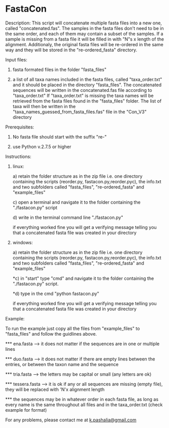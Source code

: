 # FastaCon

Description:
This script will concatenate multiple fasta files into a new one, called "concatenated.fas". 
The samples in the fasta files don't need to be in the same order, and each of them may contain a
subset of the samples. If a sample is missing from a fasta file it will be filled in with "N"s x length 
of the alignment. Additionaly, the original fasta files will be re-ordered in the same way and they will
be stored in the "re-ordered_fasta" directory.

Input files:

1) fasta formated files in the folder "fasta_files" 

2) a list of all taxa names included in the fasta files, called "taxa_order.txt" and it should be placed in the
directory "fasta_files". The concatenated sequences will be written in the concatenated.fas file according to "taxa_order.txt"
If "taxa_order.txt" is missing the taxa names will be retrieved from the fasta files found in the "fasta_files" folder. 
The list of taxa will then be written in the "taxa_names_guessed_from_fasta_files.fas" file in the "Con_V3" directory

Prerequisites:

1) No fasta file should start with the suffix "re-"

2) use Python v.2.7.5 or higher

Instructions:

1) linux: 

	a) retain the folder structure as in the zip file i.e. one directory containing the scripts 
           (reorder.py, fastacon.py,reorder.pyc), the info.txt and two subfolders called "fasta_files", 
           "re-ordered_fasta" and "example_files"

	c) open a terminal and navigate it to the folder containing the "./fastacon.py" script

	d) write in the terminal command line "./fastacon.py"

	if everything worked fine you will get a verifying message telling you that a concatenated fasta file was 
        created in your directory

2) windows:

     a) retain the folder structure as in the zip file i.e. one directory containing the scripts
           (reorder.py, fastacon.py,reorder.pyc), the info.txt and two subfolders called "fasta_files",
           "re-ordered_fasta" and "example_files"

	*c) in "start" type "cmd" and navigate it to the folder containing the "./fastacon.py" script.

	*d) type in the cmd "python fastacon.py"

	if everything worked fine you will get a verifying message telling you that a concatenated fasta file was 
        created in your directory

Example:

To run the example just copy all the files from "example_files" to "fasta_files" and follow the guidlines above.

*** ena.fasta --> it does not matter if the sequences are in one or multiple lines

*** duo.fasta --> it does not matter if there are empty lines between the entries, or between the taxon name and the sequence 

*** tria.fasta --> the letters may be capital or small (any letters are ok)

*** tessera.fasta --> it is ok if any or all sequences are missing (empty file), they will be replaced with 'N'x alignment length 

*** the sequences may be in whatever order in each fasta file, as long as every name is the same throughout all files
	and in the taxa_order.txt (check example for format)

For any problems, please contact me at k.pashalia@gmail.com 
